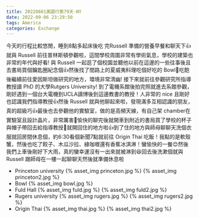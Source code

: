 ```yaml
---
title: 20220601美國行第79天-NY
date: 2022-09-06 23:29:50
tags: America
categories: Exchange
---
```

今天的行程比較悠閒，睡到8點多起床後吃 完Russell 準備的營養早餐和聊天下👍就與 Russell 前往普林斯頓參觀啦，這間學校周圍非常有學術氣息，學校的建築也非常的年代與好看! 與 Russell 一起逛了個校園並聽他以前在這邊的一些往事後且去書局買個鑰匙圈紀念個👍然後找了間路上的夏威夷料理吃個好吃的 Bowl🥳吃飽後繼續前往愛因斯坦做研究的地方，環境非常清幽! 接下來就前往參觀研究所指導教授讀 PhD 的大學Rutgers University! 到了電機系館後拍完照就進去系館參觀，剛好遇到一個台大電機到UCLA讀博後到這邊教書的教授！人非常的 nice 且剛好也認識我們指導教授👍然後 Russell 就與他聊起來啦，發現滿多互相認識的朋友，真的超級巧👍最後也去參觀他的實驗室，做的是高頻天線，有自己架 chamber在實驗室且設計晶片，非常厲害🎉愉快的聊完後就開車到附近的書局買了學校的杯子與帽子帶回去給指導教授🥰就開回住的地方啦👍到了住的地方與師母聊聊天洗個衣服就回房間休息個，約6:30看個新聞7點就前往 Origin Thai 吃飯！我點的是軟殼蟹，然後也吃了餃子、木瓜沙拉、綠咖喱還有香蕉冰淇淋！蠻愉快的一餐😊然後我們上車後剛好下大雨，真的蠻幸運沒有一出來就被淋到😆回去後洗漱個就與 Russell 跟師母在一樓一起聊聊天然後就準備休息啦

- Princeton university
{% asset_img princeton.jpg %}
{% asset_img princeton2.jpg %}
- Bowl
{% asset_img bowl.jpg %}
- Fuld Hall
{% asset_img fuld.jpg %}
{% asset_img fuld2.jpg %}
- Rugers university
{% asset_img rugers.jpg %}
{% asset_img rugers2.jpg %}
- Origin Thai
{% asset_img thai.jpg %}
{% asset_img thai2.jpg %}